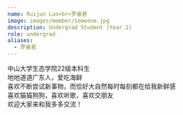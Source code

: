 ```yaml
---
name: Ruijun Luo<br>罗睿君
image: images/member/someone.jpg
description: Undergrad Student (Year 2)
role: undergrad
aliases:
  - 罗睿君
---
```


<centre>
中山大学生态学院22级本科生<br>
地地道道广东人，爱吃海鲜<br>
喜欢不断尝试新事物，而恰好大自然每时每刻都在给我新鲜感<br>
喜欢猫猫狗狗，喜欢听歌，喜欢交朋友<br>
欢迎大家来和我多多交流！<br>
</centre>
